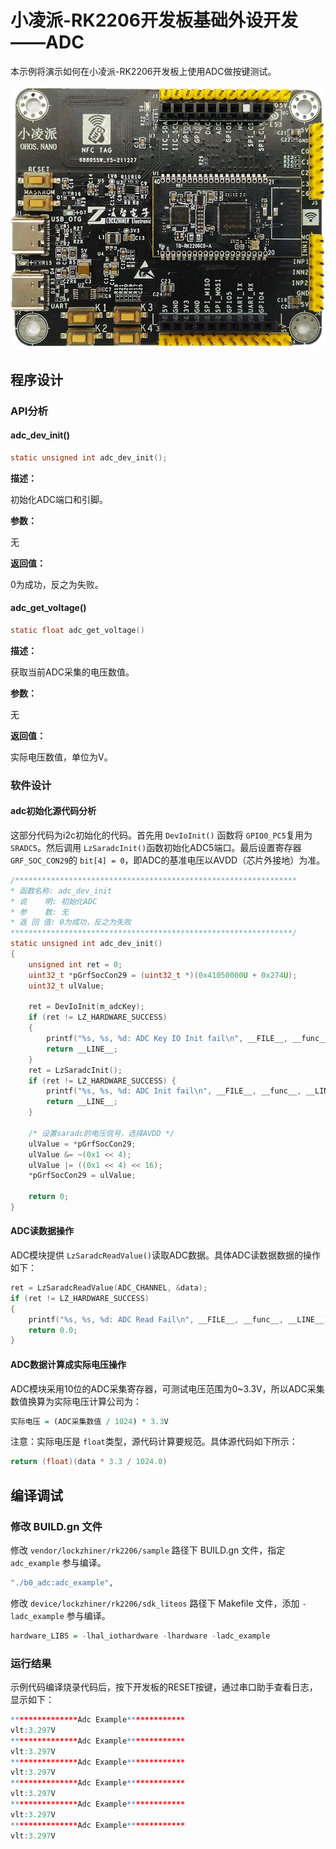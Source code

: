 # 小凌派-RK2206开发板基础外设开发——ADC

本示例将演示如何在小凌派-RK2206开发板上使用ADC做按键测试。

![小凌派-RK2206](/vendor/lockzhiner/rk2206/docs/figures/lockzhiner-rk2206.jpg)

## 程序设计

### API分析

#### adc_dev_init()

```c
static unsigned int adc_dev_init();
```

**描述：**

初始化ADC端口和引脚。

**参数：**

无

**返回值：**

0为成功，反之为失败。

#### adc_get_voltage()

```c
static float adc_get_voltage()
```

**描述：**

获取当前ADC采集的电压数值。

**参数：**

无

**返回值：**

实际电压数值，单位为V。

### 软件设计

#### adc初始化源代码分析

这部分代码为i2c初始化的代码。首先用 `DevIoInit()` 函数将 `GPIO0_PC5`复用为 `SRADC5`。然后调用 `LzSaradcInit()`函数初始化ADC5端口。最后设置寄存器 `GRF_SOC_CON29`的 `bit[4] = 0`，即ADC的基准电压以AVDD（芯片外接地）为准。

```c
/***************************************************************
* 函数名称: adc_dev_init
* 说    明: 初始化ADC
* 参    数: 无
* 返 回 值: 0为成功，反之为失败
***************************************************************/
static unsigned int adc_dev_init()
{
    unsigned int ret = 0;
    uint32_t *pGrfSocCon29 = (uint32_t *)(0x41050000U + 0x274U);
    uint32_t ulValue;

    ret = DevIoInit(m_adcKey);
    if (ret != LZ_HARDWARE_SUCCESS)
    {
        printf("%s, %s, %d: ADC Key IO Init fail\n", __FILE__, __func__, __LINE__);
        return __LINE__;
    }
    ret = LzSaradcInit();
    if (ret != LZ_HARDWARE_SUCCESS) {
        printf("%s, %s, %d: ADC Init fail\n", __FILE__, __func__, __LINE__);
        return __LINE__;
    }

    /* 设置saradc的电压信号，选择AVDD */
    ulValue = *pGrfSocCon29;
    ulValue &= ~(0x1 << 4);
    ulValue |= ((0x1 << 4) << 16);
    *pGrfSocCon29 = ulValue;
  
    return 0;
}
```

#### ADC读数据操作

ADC模块提供 `LzSaradcReadValue()`读取ADC数据。具体ADC读数据数据的操作如下：

```c
ret = LzSaradcReadValue(ADC_CHANNEL, &data);
if (ret != LZ_HARDWARE_SUCCESS)
{
    printf("%s, %s, %d: ADC Read Fail\n", __FILE__, __func__, __LINE__);
    return 0.0;
}
```

#### ADC数据计算成实际电压操作

ADC模块采用10位的ADC采集寄存器，可测试电压范围为0~3.3V，所以ADC采集数值换算为实际电压计算公司为：

```r
实际电压 = (ADC采集数值 / 1024) * 3.3V
```

注意：实际电压是 `float`类型，源代码计算要规范。具体源代码如下所示：

```c
return (float)(data * 3.3 / 1024.0)
```

## 编译调试

### 修改 BUILD.gn 文件

修改 `vendor/lockzhiner/rk2206/sample` 路径下 BUILD.gn 文件，指定 `adc_example` 参与编译。

```r
"./b0_adc:adc_example",
```

修改 `device/lockzhiner/rk2206/sdk_liteos` 路径下 Makefile 文件，添加 `-ladc_example` 参与编译。

```r
hardware_LIBS = -lhal_iothardware -lhardware -ladc_example
```

### 运行结果

示例代码编译烧录代码后，按下开发板的RESET按键，通过串口助手查看日志，显示如下：

```r
***************Adc Example*************
vlt:3.297V
***************Adc Example*************
vlt:3.297V
***************Adc Example*************
vlt:3.297V
***************Adc Example*************
vlt:3.297V
***************Adc Example*************
vlt:3.297V
***************Adc Example*************
vlt:3.297V
```
